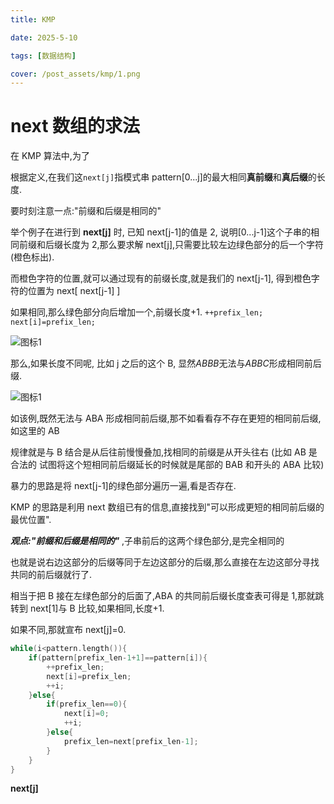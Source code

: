 ```yaml
---
title: KMP

date: 2025-5-10

tags: [数据结构]

cover: /post_assets/kmp/1.png
---
```


# next 数组的求法

在 KMP 算法中,为了

根据定义,在我们这`next[j]`指模式串 pattern[0...j]的最大相同**真前缀**和**真后缀**的长度.

要时刻注意一点:"前缀和后缀是相同的"

举个例子在进行到 **next[j]** 时, 已知 next[j-1]的值是 2, 说明[0...j-1]这个子串的相同前缀和后缀长度为 2,那么要求解 next[j],只需要比较左边绿色部分的后一个字符(橙色标出).

而橙色字符的位置,就可以通过现有的前缀长度,就是我们的 next[j-1], 得到橙色字符的位置为 next[ next[j-1] ]

如果相同,那么绿色部分向后增加一个,前缀长度+1. `++prefix_len; next[i]=prefix_len;`

![图标1](/post_assets/kmp/1.png)

那么,如果长度不同呢, 比如 j 之后的这个 B, 显然*ABBB*无法与*ABBC*形成相同前后缀.

![图标1](/post_assets/kmp/2.png)

如该例,既然无法与 ABA 形成相同前后缀,那不如看看存不存在更短的相同前后缀,如这里的 AB

规律就是与 B 结合是从后往前慢慢叠加,找相同的前缀是从开头往右 (比如 AB 是合法的 试图将这个短相同前后缀延长的时候就是尾部的 BAB 和开头的 ABA 比较)

暴力的思路是将 next[j-1]的绿色部分遍历一遍,看是否存在.

KMP 的思路是利用 next 数组已有的信息,直接找到"可以形成更短的相同前后缀的最优位置".

**_观点:"前缀和后缀是相同的"_** ,子串前后的这两个绿色部分,是完全相同的

也就是说右边这部分的后缀等同于左边这部分的后缀,那么直接在左边这部分寻找共同的前后缀就行了.

相当于把 B 接在左绿色部分的后面了,ABA 的共同前后缀长度查表可得是 1,那就跳转到 next[1]与 B 比较,如果相同,长度+1.

如果不同,那就宣布 next[j]=0.

```cpp
while(i<pattern.length()){
    if(pattern[prefix_len-1+1]==pattern[i]){
        ++prefix_len;
        next[i]=prefix_len;
        ++i;
    }else{
        if(prefix_len==0){
            next[i]=0;
            ++i;
        }else{
            prefix_len=next[prefix_len-1];
        }
    }
}
```

**next\[j\]**
